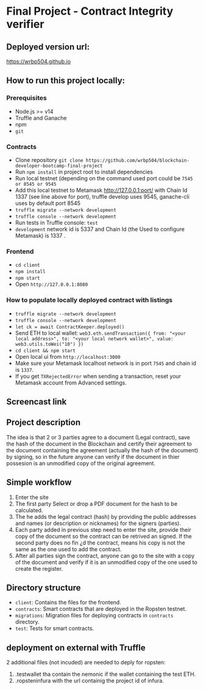 # Final Project - Contract Integrity verifier

## Deployed version url:

https://wrbp504.github.io

## How to run this project locally:

### Prerequisites

- Node.js >= v14
- Truffle and Ganache
- npm
- `git`

### Contracts

- Clone repository `git clone https://github.com/wrbp504/blockchain-developer-bootcamp-final-project` 
- Run `npm install` in project root to install dependencies
- Run local testnet (depending on the command used port could be `7545 or 8545 or 9545`
- Add this local testnet to Metamask http://127.0.0.1:port/ with Chain Id 1337 (see line above for port), truffle develop uses 9545, ganache-cli uses by default port 8545
- `truffle migrate --network development`
- `truffle console --network development`
- Run tests in Truffle console: `test`
- `development` network id is 5337 and Chain Id (the Used to configure Metamask)  is 1337 .

### Frontend

- `cd client`
- `npm install`
- `npm start`
- Open `http://127.0.0.1:8080`

### How to populate locally deployed contract with listings

- `truffle migrate --network development`
- `truffle console --network development`
- `let ck = await ContractKeeper.deployed()`
- Send ETH to local wallet: `web3.eth.sendTransaction({ from: "<your local address>", to: "<your local network wallet>", value: web3.utils.toWei("10") })`
- `cd client && npm start`
- Open local ui from `http://localhost:3000`
- Make sure your Metamask localhost network is in port `7545` and chain id is `1337`.
- If you get `TXRejectedError` when sending a transaction, reset your Metamask account from Advanced settings.

## Screencast link



## Project description

The idea is that 2 or 3 parties agree to a document (Legal contract), save the hash of the document in the Blockchain and certify their agreement to the document containing the agreement (actually the hash of the document) by signing, so in the future anyone can verify if the document in thier possesion is an unmodified copy of the original agreement.

## Simple workflow

1. Enter the site
2. The first party Select or drop a PDF document for the hash to be calculated.
3. The  he adds the legal contract (hash) by providing the public addresses and names (or description or nicknames) for the signers (parties).
4. Each party added in previous step need to enter the site, provide their copy of the document so the contract can be retrived an signed. If the second party does no fin ¿d the contract, means his copy is not the same as the one used to add the contract.
5. After all parties sign the contract, anyone can go to the site with a copy of the document and verify if it is an unmodified copy of the one used to create the register.


## Directory structure

- `client`: Contains the files for the frontend.
- `contracts`: Smart contracts that are deployed in the Ropsten testnet.
- `migrations`: Migration files for deploying contracts in `contracts` directory.
- `test`: Tests for smart contracts.

## deployment on external  with Truffle
2 additional files (not incuded) are needed to deply for ropsten:

1. .testwallet tha contain the nemonic if the wallet containing the test ETH.
2. .ropsteninfura with the url containig the project id of infura. 
